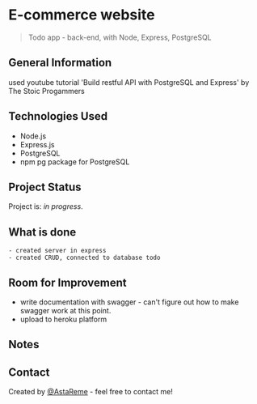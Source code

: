 # E-commerce website

> Todo app - back-end, with Node, Express, PostgreSQL

## General Information

used youtube tutorial 'Build restful API with PostgreSQL and Express' by The Stoic Progammers

## Technologies Used

- Node.js
- Express.js
- PostgreSQL
- npm pg package for PostgreSQL

## Project Status

Project is: _in progress_.

## What is done

    - created server in express
    - created CRUD, connected to database todo

## Room for Improvement

- write documentation with swagger - can't figure out how to make swagger work at this point.
- upload to heroku platform

## Notes

## Contact

Created by [@AstaReme](https://github.com/AstaRem/) - feel free to contact me!

<!-- Optional -->
<!-- ## License -->
<!-- This project is open source and available under the [... License](). -->

<!-- You don't have to include all sections - just the one's relevant to your project -->

